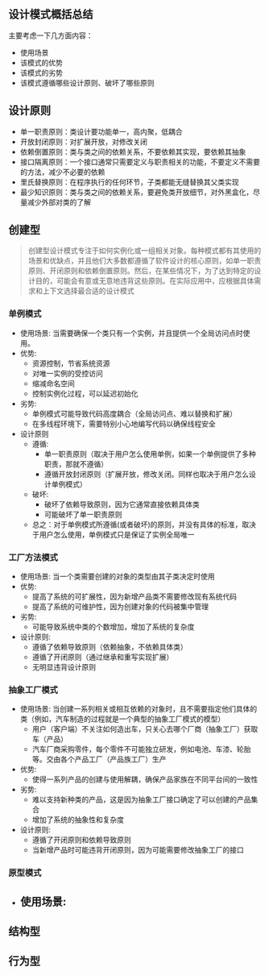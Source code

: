 ## 设计模式概括总结

主要考虑一下几方面内容：
- 使用场景
- 该模式的优势
- 该模式的劣势
- 该模式遵循哪些设计原则、破坏了哪些原则

## 设计原则
- 单一职责原则：类设计要功能单一，高内聚，低耦合
- 开放封闭原则：对扩展开放，对修改关闭
- 依赖倒置原则：类与类之间的依赖关系，不要依赖其实现，要依赖其抽象
- 接口隔离原则：一个接口通常只需要定义与职责相关的功能，不要定义不需要的方法，减少不必要的依赖
- 里氏替换原则：在程序执行的任何环节，子类都能无缝替换其父类实现
- 最少知识原则：类与类之间的依赖关系，要避免类开放细节，对外黑盒化，尽量减少外部对类的了解

## 创建型
> 创建型设计模式专注于如何实例化或一组相关对象。每种模式都有其使用的场景和优缺点，并且他们大多数都遵循了软件设计的核心原则，如单一职责原则、开闭原则和依赖倒置原则。然后，在某些情况下，为了达到特定的设计目的，可能会有意或无意地违背这些原则。在实际应用中，应根据具体需求和上下文选择最合适的设计模式

### 单例模式
- 使用场景: 当需要确保一个类只有一个实例，并且提供一个全局访问点时使用。 
- 优势:
  - 资源控制，节省系统资源
  - 对唯一实例的受控访问
  - 缩减命名空间
  - 控制实例化过程，可以延迟初始化
- 劣势: 
  - 单例模式可能导致代码高度耦合（全局访问点、难以替换和扩展）
  - 在多线程环境下，需要特别小心地编写代码以确保线程安全
- 设计原则
  - 遵循: 
    - 单一职责原则（取决于用户怎么使用单例，如果一个单例提供了多种职责，那就不遵循）
    - 遵循开放封闭原则（扩展开放，修改关闭。同样也取决于用户怎么设计单例模式）
  - 破坏:
    - 破坏了依赖导致原则，因为它通常直接依赖具体类
    - 可能破坏了单一职责原则
  - 总之：对于单例模式所遵循(或者破坏)的原则，并没有具体的标准，取决于用户怎么使用，单例模式只是保证了实例全局唯一
### 工厂方法模式
- 使用场景: 当一个类需要创建的对象的类型由其子类决定时使用
- 优势:
  - 提高了系统的可扩展性，因为新增产品类不需要修改现有系统代码
  - 提高了系统的可维护性，因为创建对象的代码被集中管理
- 劣势: 
  - 可能导致系统中类的个数增加，增加了系统的复杂度
- 设计原则: 
  - 遵循了依赖导致原则（依赖抽象，不依赖具体类）
  - 遵循了开闭原则（通过继承和重写实现扩展）
  - 无明显违背设计原则

### 抽象工厂模式
- 使用场景: 当创建一系列相关或相互依赖的对象时，且不需要指定他们具体的类（例如，汽车制造的过程就是一个典型的抽象工厂模式的模型）
  - 用户（客户端）不关注如何造出车，只关心去哪个厂商（抽象工厂）获取车（产品）
  - 汽车厂商采购零件，每个零件不可能独立研发，例如电池、车漆、轮胎等。交由各个产品工厂（产品族工厂）生产
- 优势:
  - 使得一系列产品的创建与使用解耦，确保产品家族在不同平台间的一致性
- 劣势:
  - 难以支持新种类的产品，这是因为抽象工厂接口确定了可以创建的产品集合
  - 增加了系统的抽象性和复杂度
- 设计原则: 
  - 遵循了开闭原则和依赖导致原则
  - 当新增产品时可能违背开闭原则，因为可能需要修改抽象工厂的接口

### 原型模式
- 使用场景:  
  - 
## 结构型

## 行为型